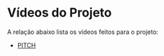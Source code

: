 # Vídeos do Projeto
A relação abaixo lista os vídeos feitos para o projeto:
 - [PITCH](https://youtu.be/Vkk0Px2gZzg)

